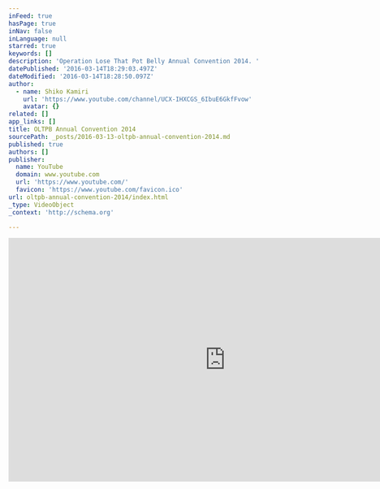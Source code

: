 ```yaml
---
inFeed: true
hasPage: true
inNav: false
inLanguage: null
starred: true
keywords: []
description: 'Operation Lose That Pot Belly Annual Convention 2014. '
datePublished: '2016-03-14T18:29:03.497Z'
dateModified: '2016-03-14T18:28:50.097Z'
author:
  - name: Shiko Kamiri
    url: 'https://www.youtube.com/channel/UCX-IHXCGS_6IbuE6GkfFvow'
    avatar: {}
related: []
app_links: []
title: OLTPB Annual Convention 2014
sourcePath: _posts/2016-03-13-oltpb-annual-convention-2014.md
published: true
authors: []
publisher:
  name: YouTube
  domain: www.youtube.com
  url: 'https://www.youtube.com/'
  favicon: 'https://www.youtube.com/favicon.ico'
url: oltpb-annual-convention-2014/index.html
_type: VideoObject
_context: 'http://schema.org'

---
```

<iframe src="https://cdn.embedly.com/widgets/media.html?src=https%3A%2F%2Fwww.youtube.com%2Fembed%2Fj7nrtZ5q3ZI%3Ffeature%3Doembed&amp;url=https%3A%2F%2Fwww.youtube.com%2Fwatch%3Fv%3Dj7nrtZ5q3ZI&amp;image=https%3A%2F%2Fi.ytimg.com%2Fvi%2Fj7nrtZ5q3ZI%2Fhqdefault.jpg&amp;key=b7d04c9b404c499eba89ee7072e1c4f7&amp;type=text%2Fhtml&amp;schema=youtube" width="854" height="480" scrolling="no" frameborder="0" allowfullscreen="allowfullscreen" style=""></iframe>